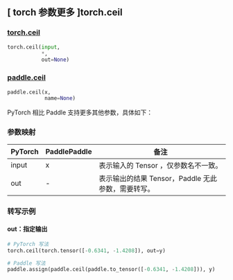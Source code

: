 ## [ torch 参数更多 ]torch.ceil

### [torch.ceil](https://pytorch.org/docs/stable/generated/torch.ceil.html#torch.ceil)

```python
torch.ceil(input,
           *,
           out=None)
```

### [paddle.ceil](https://www.paddlepaddle.org.cn/documentation/docs/zh/develop/api/paddle/ceil_cn.html)

```python
paddle.ceil(x,
            name=None)
```

PyTorch 相比 Paddle 支持更多其他参数，具体如下：
### 参数映射
| PyTorch       | PaddlePaddle | 备注                                                   |
| ------------- | ------------ | ------------------------------------------------------ |
| input  |   x   | 表示输入的 Tensor ，仅参数名不一致。   |
| out | - | 表示输出的结果 Tensor，Paddle 无此参数，需要转写。|


### 转写示例
#### out：指定输出
```python
# PyTorch 写法
torch.ceil(torch.tensor([-0.6341, -1.4208]), out=y)

# Paddle 写法
paddle.assign(paddle.ceil(paddle.to_tensor([-0.6341, -1.4208])), y)
```
